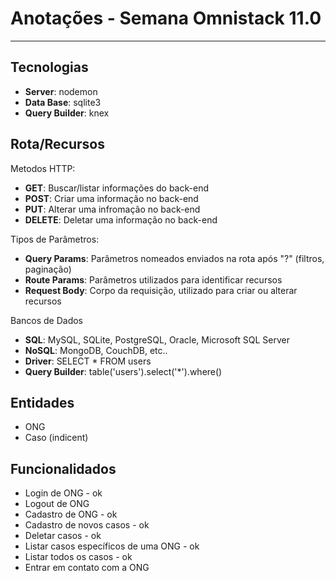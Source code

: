 # Anotações - Semana Omnistack 11.0
---

## Tecnologias
 * **Server**: nodemon
 * **Data Base**: sqlite3
 * **Query Builder**: knex


## Rota/Recursos

 Metodos HTTP:
 * **GET**: Buscar/listar informações do back-end
 * **POST**: Criar uma informação no back-end
 * **PUT**: Alterar uma infromação no back-end
 * **DELETE**: Deletar uma informação no back-end


Tipos de Parâmetros:

 * **Query Params**: Parâmetros nomeados enviados na rota após "?" (filtros, paginação)
 * **Route Params**: Parâmetros utilizados para identificar recursos
 * **Request Body**: Corpo da requisição, utilizado para criar ou alterar recursos

Bancos de Dados
 * **SQL**: MySQL, SQLite, PostgreSQL, Oracle, Microsoft SQL Server
 * **NoSQL**: MongoDB, CouchDB, etc..
 * **Driver**: SELECT * FROM users
 * **Query Builder**: table('users').select('*').where()


## Entidades
 * ONG 
 * Caso (indicent)


## Funcionalidados
 * Login de ONG - ok
 * Logout de ONG
 * Cadastro de ONG - ok
 * Cadastro de novos casos - ok
 * Deletar casos - ok
 * Listar casos específicos de uma ONG - ok
 * Listar todos os casos - ok
 * Entrar em contato com a ONG